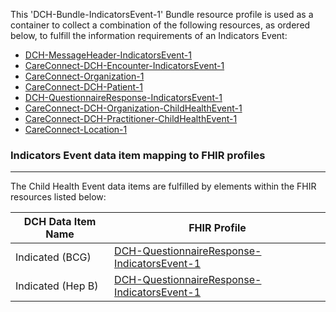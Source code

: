This 'DCH-Bundle-IndicatorsEvent-1' Bundle resource profile is used as a container to collect a combination of the following resources, as ordered below, to fulfill the information requirements of an Indicators Event:

- [DCH-MessageHeader-IndicatorsEvent-1]
- [CareConnect-DCH-Encounter-IndicatorsEvent-1]
- [CareConnect-Organization-1]
- [CareConnect-DCH-Patient-1]
- [DCH-QuestionnaireResponse-IndicatorsEvent-1]
- [CareConnect-DCH-Organization-ChildHealthEvent-1]
- [CareConnect-DCH-Practitioner-ChildHealthEvent-1]
- [CareConnect-Location-1]

###  Indicators Event data item mapping to FHIR profiles ###
----------
The Child Health Event data items are fulfilled by elements within the FHIR resources listed below:

| DCH Data Item Name          | FHIR Profile                                       |
|-----------------------------|----------------------------------------------------|
| Indicated (BCG)             | [DCH-QuestionnaireResponse-IndicatorsEvent-1]      |
| Indicated (Hep B)           | [DCH-QuestionnaireResponse-IndicatorsEvent-1]      |
                                                                                                    

[DCH-MessageHeader-IndicatorsEvent-1]:dch-messageheader-indicatorsevent-1.html
[CareConnect-DCH-Encounter-IndicatorsEvent-1]:careconnect-dch-encounter-indicatorsevent-1.html
[CareConnect-Organization-1]:careconnect-organization-1.html
[CareConnect-DCH-Patient-1]:careconnect-dch-patient-1.html
[DCH-QuestionnaireResponse-IndicatorsEvent-1]:dch-questionnaireresponse-indicatorsevent-1.html
[CareConnect-Location-1]:careconnect-location-1.html
[CareConnect-DCH-Organization-ChildHealthEvent-1]:careconnect-dch-organization-childhealthevent-1.html
[CareConnect-DCH-Practitioner-ChildHealthEvent-1]:careconnect-dch-practitioner-childhealthevent-1.html
